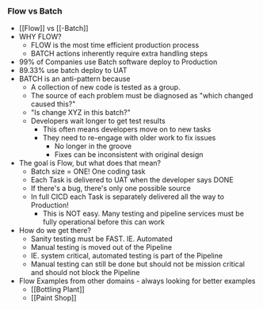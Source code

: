 ### Flow vs Batch
- [[Flow]] vs [[-Batch]]
- WHY FLOW?
	- FLOW is the most time efficient production process
	- BATCH actions inherently require extra handling steps
- 99% of Companies use Batch software deploy to Production
- 89.33% use batch deploy to UAT
- BATCH is an anti-pattern because
	- A collection of new code is tested as a group.
	- The source of each problem must be diagnosed as "which changed caused this?"
	- "Is change XYZ in this batch?"
	- Developers wait longer to get test results
		- This often means developers move on to new tasks
		- They need to re-engage with older work to fix issues
			- No longer in the groove
			- Fixes can be inconsistent with original design
- The goal is Flow, but what does that mean?
	- Batch size = ONE! One coding task
	- Each Task is delivered to UAT when the developer says DONE
	- If there's a bug, there's only one possible source
	- In full CICD each Task is separately delivered all the way to Production!
		- This is NOT easy. Many testing and pipeline services must be fully operational before this can work
- How do we get there?
	- Sanity testing must be FAST. IE. Automated
	- Manual testing is moved out of the Pipeline
	- IE. system critical, automated testing is part of the Pipeline
	- Manual testing can still be done but should not be mission critical and should not block the Pipeline
- Flow Examples from other domains - always looking for better examples
	- [[Bottling Plant]]
	- [[Paint Shop]]